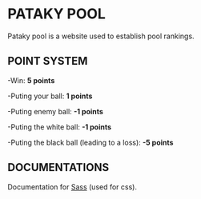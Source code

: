 # PATAKY POOL #

Pataky pool is a website used to establish pool rankings.

## POINT SYSTEM ##
-Win: **5 points**

-Puting your ball: **1 points**

-Puting enemy ball: **-1 points**

-Puting the white ball: **-1 points**

-Puting the black ball (leading to a loss): **-5 points**

## DOCUMENTATIONS ##

Documentation for [Sass](https://sass-lang.com/guide/) (used for css).
